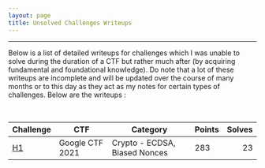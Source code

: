 ```yaml
---
layout: page
title: Unsolved Challenges Writeups
---
```

<hr/>

<!-- ![Crypto Writeups Main Page](/assets/img/cryptoWriteupImages/ecdsa.png) -->

Below is a list of detailed writeups for challenges which I was unable to solve during the duration of a CTF but rather much after (by acquiring fundamental and foundational knowledge). Do note that a lot of these writeups are incomplete and will be updated over the course of many months or to this day as they act as my notes for certain types of challenges. Below are the writeups :

<br/>

| Challenge | CTF | Category | Points | Solves | 
| ------------- | --- | ------- | --- | ---: |
| <a href="https://angmar2722.github.io/CTFwriteups/UnsolvedChallengesList/2021/google2021/H1/H1googleCTF2021" target="_blank">H1</a> | Google CTF 2021 | Crypto - ECDSA, Biased Nonces | 283 | 23 | 
